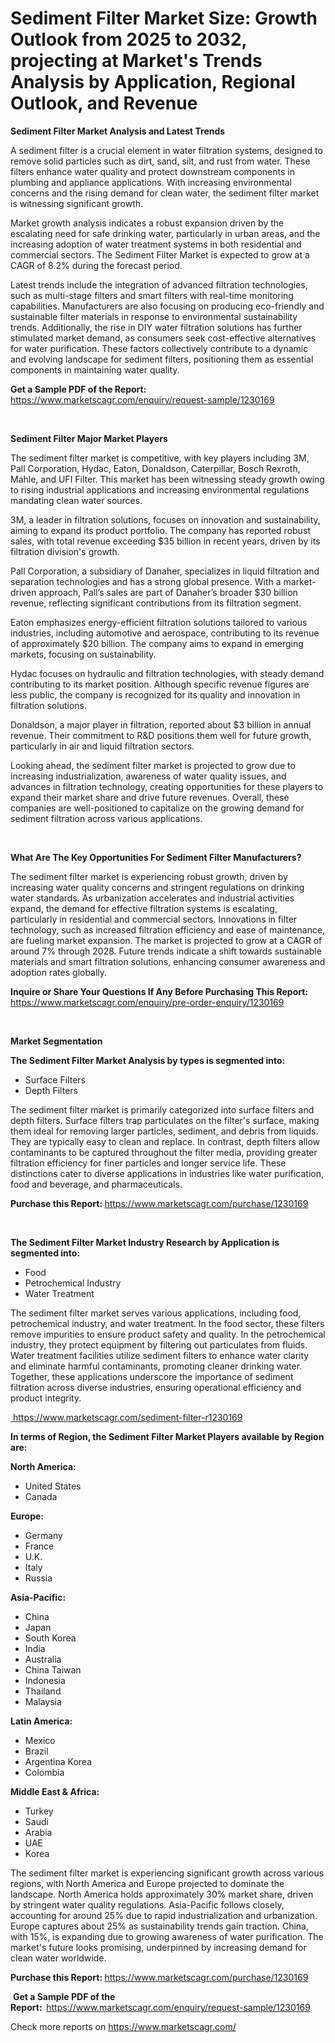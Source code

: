 <p><h1>Sediment Filter Market Size: Growth Outlook from 2025 to 2032, projecting at Market's Trends Analysis by Application, Regional Outlook, and Revenue</h1></p><p><strong>Sediment Filter Market Analysis and Latest Trends</strong></p>
<p><p>A sediment filter is a crucial element in water filtration systems, designed to remove solid particles such as dirt, sand, silt, and rust from water. These filters enhance water quality and protect downstream components in plumbing and appliance applications. With increasing environmental concerns and the rising demand for clean water, the sediment filter market is witnessing significant growth.</p><p>Market growth analysis indicates a robust expansion driven by the escalating need for safe drinking water, particularly in urban areas, and the increasing adoption of water treatment systems in both residential and commercial sectors. The Sediment Filter Market is expected to grow at a CAGR of 8.2% during the forecast period. </p><p>Latest trends include the integration of advanced filtration technologies, such as multi-stage filters and smart filters with real-time monitoring capabilities. Manufacturers are also focusing on producing eco-friendly and sustainable filter materials in response to environmental sustainability trends. Additionally, the rise in DIY water filtration solutions has further stimulated market demand, as consumers seek cost-effective alternatives for water purification. These factors collectively contribute to a dynamic and evolving landscape for sediment filters, positioning them as essential components in maintaining water quality.</p></p>
<p><strong>Get a Sample PDF of the Report:&nbsp;</strong> <a href="https://www.marketscagr.com/enquiry/request-sample/1230169?utm_campaign=2319&utm_medium=2&utm_source=Github&utm_content=ia&utm_term=18022025&utm_id=sediment-filter">https://www.marketscagr.com/enquiry/request-sample/1230169</a></p>
<p>&nbsp;</p>
<p><strong>Sediment Filter Major Market Players</strong></p>
<p><p>The sediment filter market is competitive, with key players including 3M, Pall Corporation, Hydac, Eaton, Donaldson, Caterpillar, Bosch Rexroth, Mahle, and UFI Filter. This market has been witnessing steady growth owing to rising industrial applications and increasing environmental regulations mandating clean water sources.</p><p>3M, a leader in filtration solutions, focuses on innovation and sustainability, aiming to expand its product portfolio. The company has reported robust sales, with total revenue exceeding $35 billion in recent years, driven by its filtration division's growth.</p><p>Pall Corporation, a subsidiary of Danaher, specializes in liquid filtration and separation technologies and has a strong global presence. With a market-driven approach, Pall’s sales are part of Danaher’s broader $30 billion revenue, reflecting significant contributions from its filtration segment.</p><p>Eaton emphasizes energy-efficient filtration solutions tailored to various industries, including automotive and aerospace, contributing to its revenue of approximately $20 billion. The company aims to expand in emerging markets, focusing on sustainability.</p><p>Hydac focuses on hydraulic and filtration technologies, with steady demand contributing to its market position. Although specific revenue figures are less public, the company is recognized for its quality and innovation in filtration solutions.</p><p>Donaldson, a major player in filtration, reported about $3 billion in annual revenue. Their commitment to R&D positions them well for future growth, particularly in air and liquid filtration sectors.</p><p>Looking ahead, the sediment filter market is projected to grow due to increasing industrialization, awareness of water quality issues, and advances in filtration technology, creating opportunities for these players to expand their market share and drive future revenues. Overall, these companies are well-positioned to capitalize on the growing demand for sediment filtration across various applications.</p></p>
<p>&nbsp;</p>
<p><strong>What Are The Key Opportunities For Sediment Filter Manufacturers?</strong></p>
<p><p>The sediment filter market is experiencing robust growth, driven by increasing water quality concerns and stringent regulations on drinking water standards. As urbanization accelerates and industrial activities expand, the demand for effective filtration systems is escalating, particularly in residential and commercial sectors. Innovations in filter technology, such as increased filtration efficiency and ease of maintenance, are fueling market expansion. The market is projected to grow at a CAGR of around 7% through 2028. Future trends indicate a shift towards sustainable materials and smart filtration solutions, enhancing consumer awareness and adoption rates globally.</p></p>
<p><strong>Inquire or Share Your Questions If Any Before Purchasing This Report:</strong> <a href="https://www.marketscagr.com/enquiry/pre-order-enquiry/1230169?utm_campaign=2319&utm_medium=2&utm_source=Github&utm_content=ia&utm_term=18022025&utm_id=sediment-filter">https://www.marketscagr.com/enquiry/pre-order-enquiry/1230169</a></p>
<p>&nbsp;</p>
<p><strong>Market Segmentation</strong></p>
<p><strong>The Sediment Filter Market Analysis by types is segmented into:</strong></p>
<p><ul><li>Surface Filters</li><li>Depth Filters</li></ul></p>
<p><p>The sediment filter market is primarily categorized into surface filters and depth filters. Surface filters trap particulates on the filter's surface, making them ideal for removing larger particles, sediment, and debris from liquids. They are typically easy to clean and replace. In contrast, depth filters allow contaminants to be captured throughout the filter media, providing greater filtration efficiency for finer particles and longer service life. These distinctions cater to diverse applications in industries like water purification, food and beverage, and pharmaceuticals.</p></p>
<p><strong>Purchase this Report:&nbsp;</strong><a href="https://www.marketscagr.com/purchase/1230169?utm_campaign=2319&utm_medium=2&utm_source=Github&utm_content=ia&utm_term=18022025&utm_id=sediment-filter">https://www.marketscagr.com/purchase/1230169</a></p>
<p>&nbsp;</p>
<p><strong>The Sediment Filter Market Industry Research by Application is segmented into:</strong></p>
<p><ul><li>Food</li><li>Petrochemical Industry</li><li>Water Treatment</li></ul></p>
<p><p>The sediment filter market serves various applications, including food, petrochemical industry, and water treatment. In the food sector, these filters remove impurities to ensure product safety and quality. In the petrochemical industry, they protect equipment by filtering out particulates from fluids. Water treatment facilities utilize sediment filters to enhance water clarity and eliminate harmful contaminants, promoting cleaner drinking water. Together, these applications underscore the importance of sediment filtration across diverse industries, ensuring operational efficiency and product integrity.</p></p>
<p><a href="https://www.marketscagr.com/sediment-filter-r1230169?utm_campaign=2319&utm_medium=2&utm_source=Github&utm_content=ia&utm_term=18022025&utm_id=sediment-filter">&nbsp;https://www.marketscagr.com/sediment-filter-r1230169</a></p>
<p><strong>In terms of Region, the Sediment Filter Market Players available by Region are:</strong></p>
<p>
    <p> <strong> North America: </strong>
        <ul>
            <li>United States</li>
            <li>Canada</li>
        </ul>
        </p> 
    <p> <strong> Europe: </strong>
        <ul>
            <li>Germany</li>
            <li>France</li>
            <li>U.K.</li>
            <li>Italy</li>
            <li>Russia</li>
        </ul>
        </p> 
    <p> <strong> Asia-Pacific: </strong>
        <ul>
            <li>China</li>
            <li>Japan</li>
            <li>South Korea</li>
            <li>India</li>
            <li>Australia</li>
            <li>China Taiwan</li>
            <li>Indonesia</li>
            <li>Thailand</li>
            <li>Malaysia</li>
        </ul>
        </p> 
    <p> <strong> Latin America: </strong>
        <ul>
            <li>Mexico</li>
            <li>Brazil</li>
            <li>Argentina Korea</li>
            <li>Colombia</li>
        </ul>
        </p> 
    <p> <strong> Middle East & Africa: </strong>
        <ul>
            <li>Turkey</li>
            <li>Saudi</li>
            <li>Arabia</li>
            <li>UAE</li>
            <li>Korea</li>
        </ul>
    </p>
    </p>
<p><p>The sediment filter market is experiencing significant growth across various regions, with North America and Europe projected to dominate the landscape. North America holds approximately 30% market share, driven by stringent water quality regulations. Asia-Pacific follows closely, accounting for around 25% due to rapid industrialization and urbanization. Europe captures about 25% as sustainability trends gain traction. China, with 15%, is expanding due to growing awareness of water purification. The market's future looks promising, underpinned by increasing demand for clean water worldwide.</p></p>
<p><strong>Purchase this Report: </strong><a href="https://www.marketscagr.com/purchase/1230169?utm_campaign=2319&utm_medium=2&utm_source=Github&utm_content=ia&utm_term=18022025&utm_id=sediment-filter">https://www.marketscagr.com/purchase/1230169</a></p>
<p>&nbsp;<strong>Get a Sample PDF of the Report:&nbsp;&nbsp;</strong><a href="https://www.marketscagr.com/enquiry/request-sample/1230169?utm_campaign=2319&utm_medium=2&utm_source=Github&utm_content=ia&utm_term=18022025&utm_id=sediment-filter">https://www.marketscagr.com/enquiry/request-sample/1230169</a></p>
<p><strong></strong></p>
<p>Check more reports on <a href="https://www.marketscagr.com/?utm_campaign=2319&utm_medium=2&utm_source=Github&utm_content=ia&utm_term=18022025&utm_id=sediment-filter">https://www.marketscagr.com/</a></p>